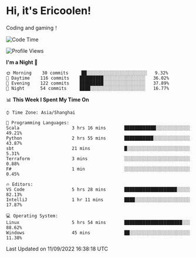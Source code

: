 # Hi, it's Ericoolen!
Coding and gaming！

<!--START_SECTION:waka-->
![Code Time](http://img.shields.io/badge/Code%20Time-358%20hrs%203%20mins-blue)

![Profile Views](http://img.shields.io/badge/Profile%20Views-0-blue)

**I'm a Night 🦉** 

```text
🌞 Morning    30 commits     ██░░░░░░░░░░░░░░░░░░░░░░░   9.32% 
🌆 Daytime    116 commits    █████████░░░░░░░░░░░░░░░░   36.02% 
🌃 Evening    122 commits    █████████░░░░░░░░░░░░░░░░   37.89% 
🌙 Night      54 commits     ████░░░░░░░░░░░░░░░░░░░░░   16.77%

```


📊 **This Week I Spent My Time On** 

```text
⌚︎ Time Zone: Asia/Shanghai

💬 Programming Languages: 
Scala                    3 hrs 16 mins       ████████████░░░░░░░░░░░░░   49.21% 
Python                   2 hrs 55 mins       ███████████░░░░░░░░░░░░░░   43.87% 
sbt                      21 mins             █░░░░░░░░░░░░░░░░░░░░░░░░   5.31% 
Terraform                3 mins              ░░░░░░░░░░░░░░░░░░░░░░░░░   0.88% 
F#                       1 min               ░░░░░░░░░░░░░░░░░░░░░░░░░   0.45%

🔥 Editors: 
VS Code                  5 hrs 28 mins       ████████████████████░░░░░   82.13% 
IntelliJ                 1 hr 11 mins        ████░░░░░░░░░░░░░░░░░░░░░   17.87%

💻 Operating System: 
Linux                    5 hrs 54 mins       ██████████████████████░░░   88.62% 
Windows                  45 mins             ██░░░░░░░░░░░░░░░░░░░░░░░   11.38%

```


 Last Updated on 11/09/2022 16:38:18 UTC
<!--END_SECTION:waka-->

